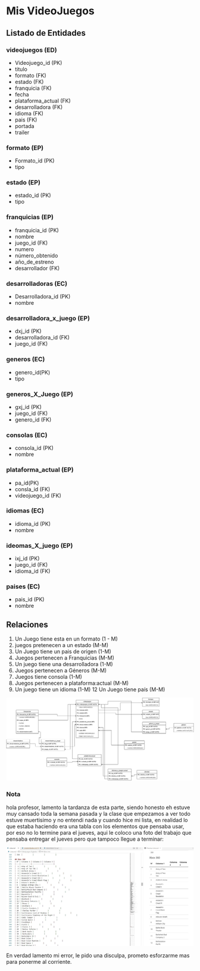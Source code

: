 # **Mis VideoJuegos** 

## **Listado de Entidades**

### **videojuegos (ED)**
* Videojuego_id (PK)
* titulo
* formato (FK)
* estado (FK)
* franquicia (FK)
* fecha
* plataforma_actual (FK)
* desarrolladora (FK)
* idioma (FK)
* pais (FK)
* portada
* trailer

### **formato (EP)**
* Formato_id (PK)
* tipo

### **estado (EP)**
* estado_id (PK)
* tipo

### **franquicias (EP)**
* franquicia_id (PK)
* nombre
* juego_id (FK)
* numero
* número_obtenido
* año_de_estreno
* desarrollador (FK)

### **desarrolladoras (EC)**
* Desarrolladora_id (PK)
* nombre

### **desarrolladora_x_juego (EP)**
* dxj_id (PK)
* desarrolladora_id (FK)
* juego_id (FK)

### **generos (EC)**
* genero_id(PK)
* tipo

### **generos_X_Juego (EP)**
* gxj_id (PK)
* juego_id (FK)
* genero_id (FK)

### **consolas (EC)**
* consola_id (PK)
* nombre


### **plataforma_actual (EP)**
* pa_id(PK)
* consla_id (FK)
* videojuego_id (FK)

### **idiomas (EC)**
* idioma_id (PK)
* nombre

### **ideomas_X_juego (EP)**
* ixj_id (PK)
* juego_id (FK)
* idioma_id (FK)

### **paises (EC)**
* pais_id (PK)
* nombre


## **Relaciones**
1. Un Juego tiene esta en un formato (1 - M)
2. juegos pretenecen a un estado (M-M)
2. Un Juego tiene un pais de origen (1-M)
6. Juegos pertenecen a Franquicias (M-M)
8. Un juego tiene una desarrolladora (1-M)
9. Juegos pertenecen a Géneros (M-M)
10. Juegos tiene consola (1-M)
11. Juegos pertenecen a plataforma:actual  (M-M)
11. Un juego tiene un idioma (1-M)
12  Un Juego tiene país (M-M)

![alt text](/Parcial%202/MRBD.png)


### Nota
hola profesor, lamento la tardanza de esta parte, siendo honesto eh estuve muy cansado toda la semana pasada y la clase que empezamos a ver todo estuve muertisimo y no entendi nada y cuando hice mi lista, en realidad lo que estaba haciendo era una tabla con los elementos que pensaba usar, por eso no lo termine para el jueves, aqui le coloco una foto del trabajo que pensaba entregar el jueves pero que tampoco llegue a terminar:


![alt text](/Parcial%202/prueba.jpg)

En verdad lamento mi error, le pido una disculpa, prometo esforzarme mas para ponerme al corriente.